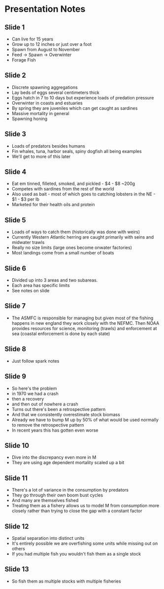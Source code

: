 # Presentation Notes

## Slide 1

- Can live for 15 years
- Grow up to 12 inches or just over a foot
- Spawn from August to November
- Feed -> Spawn -> Overwinter
- Forage Fish

## Slide 2

- Discrete spawning aggregations
- Lay beds of eggs several centimeters thick
- Eggs hatch in 7 to 10 days but experience loads of predation pressure
- Overwinter in coasts and estuaries 
- By spring they are juveniles which can get caught as sardines
- Massive mortality in general
- Spawning honing

## Slide 3

- Loads of predators besides humans
- Fin whales, tuna, harbor seals, spiny dogfish all being examples
- We'll get to more of this later

## Slide 4

- Eat em tinned, filleted, smoked, and pickled - $4 - $8 ~200g
- Competes with sardines from the rest of the world
- Also used as bait - most of which goes to catching lobsters in the NE - $1 - $3 per lb
- Marketed for their health oils and protein

## Slide 5

- Loads of ways to catch them (historically was done with weirs)
- Currently Western Atlantic herring are caught primarily with seins and midwater trawls
- Really no size limits (large ones become onwater factories)
- Most landings come from a small number of boats

## Slide 6

- Divided up into 3 areas and two subareas. 
- Each area has specific limits
- See notes on slide

## Slide 7

- The ASMFC is responsible for managing but given most of the fishing happens in new england they work closely with the NEFMC. Then NOAA provides resources for science, monitoring (trawls) and enforcement at sea (coastal enforcement is done by each state)

## Slide 8

- Just follow spark notes

## Slide 9 

- So here's the problem
- in 1970 we had a crash
- then a recovery 
- and then out of nowhere a crash
- Turns out there's been a retrospective pattern
- And that we consistently overestimate stock biomass
- Already we have to bump M up by 50% of what would be used normally to remove the retrospective pattern
- In recent years this has gotten even worse

## Slide 10

- Dive into the discrepancy even more in M
- They are using age dependent mortality scaled up a bit

## Slide 11

- There's a lot of variance in the consumption by predators
- They go through their own boom bust cycles
- And many are themselves fished
- Treating them as a fishery allows us to model M from consumption more closely rather than trying to close the gap with a constant factor

## Slide 12

- Spatial separation into distinct units
- It's entirely possible we are overfishing some units while missing out on others
- If you had multiple fish you wouldn't fish them as a single stock

## Slide 13

- So fish them as multiple stocks with multiple fisheries